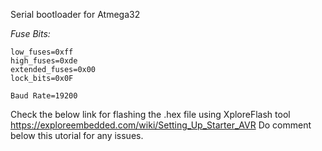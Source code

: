 Serial bootloader for Atmega32

*Fuse Bits:*
```
low_fuses=0xff
high_fuses=0xde
extended_fuses=0x00
lock_bits=0x0F

Baud Rate=19200
```

Check the below link for flashing the .hex file using XploreFlash tool
https://exploreembedded.com/wiki/Setting_Up_Starter_AVR
Do comment below this utorial for any issues.

